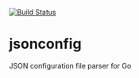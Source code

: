 [![Build Status](https://semaphoreci.com/api/v1/projects/d87aef39-81a6-44b4-9e82-4bb677c2c311/435061/badge.svg)](https://semaphoreci.com/cronally/jsonconfig)      

# jsonconfig
JSON configuration file parser for Go
